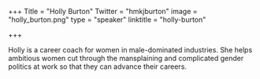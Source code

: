 +++
Title = "Holly Burton"
Twitter = "hmkjburton"
image = "holly_burton.png"
type = "speaker"
linktitle = "holly-burton"

+++

Holly is a career coach for women in male-dominated industries. She helps ambitious women cut through the mansplaining and complicated gender politics at work so that they can advance their careers.
